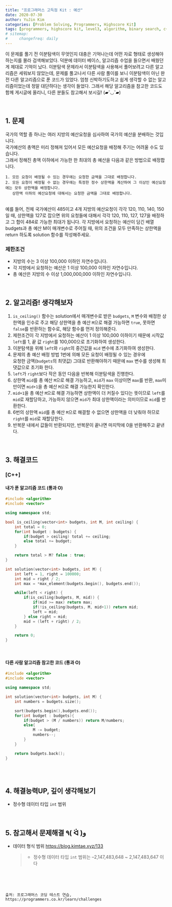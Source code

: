 ```yaml
---
title: "프로그래머스 고득점 Kit : 예산"
date: 2020-07-30
author: YuJin Kim
categories: [Problem Solving, Programmers, Highscore Kit]
tags: [programmers, highscore kit, level3, algorithm, binary search, c++]
# sitemap:
#     changefreq: daily
---
```


이 문제를 풀기 전 이분탐색이 무엇인지 대충은 기억나는데 어떤 자료 형태로 생성해야하는지를 몰라 검색해보았다. 덕분에 데이터 베이스, 알고리즘 수업을 들으면서 배웠던게 제대로 기억이 났다. 이분탐색 문제라서 이분탐색을 사용해서 풀어보려고 다른 알고리즘은 세워보지 않았는데, 문제를 풀고나서 다른 사람 풀이를 보니 이분탐색이 아닌 완전 다른 알고리즘으로 푼 코드가 있었다. 엄청 신박하기도하고 쉽게 생각할 수 없는 알고리즘이었는데 정말 대단하다는 생각이 들었다. 그래서 해당 알고리즘을 참고한 코드도 함께 게시글에 올리니, 다른 분들도 참고해서 보시길! (▰˘◡˘▰)  
<br/>
<br/>

## 1. 문제

국가의 역할 중 하나는 여러 지방의 예산요청을 심사하여 국가의 예산을 분배하는 것입니다.  
국가예산의 총액은 미리 정해져 있어서 모든 예산요청을 배정해 주기는 어려울 수도 있습니다.  
그래서 정해진 총액 이하에서 가능한 한 최대의 총 예산을 다음과 같은 방법으로 배정합니다.

```
1. 모든 요청이 배정될 수 있는 경우에는 요청한 금액을 그대로 배정합니다.
2. 모든 요청이 배정될 수 없는 경우에는 특정한 정수 상한액을 계산하여 그 이상인 예산요청에는 모두 상한액을 배정합니다.
   상한액 이하의 예산요청에 대해서는 요청한 금액을 그대로 배정합니다.
```

<br/>
예를 들어, 전체 국가예산이 485이고 4개 지방의 예산요청이 각각 120, 110, 140, 150일 때,  
상한액을 127로 잡으면 위의 요청들에 대해서 각각 120, 110, 127, 127을 배정하고 그 합이 484로 가능한 최대가 됩니다.  
각 지방에서 요청하는 예산이 담긴 배열 budgets과 총 예산 M이 매개변수로 주어질 때,  
위의 조건을 모두 만족하는 상한액을 return 하도록 solution 함수를 작성해주세요.

### 제한조건

- 지방의 수는 3 이상 100,000 이하인 자연수입니다.
- 각 지방에서 요청하는 예산은 1 이상 100,000 이하인 자연수입니다.
- 총 예산은 지방의 수 이상 1,000,000,000 이하인 자연수입니다.
  <br/><br/><br/>

## 2. 알고리즘! 생각해보자

1. `is_ceiling()` 함수는 solution에서 매개변수로 받은 `budgets`, `M` 변수와 배정한 상한액을 인수로 주고 해당 상한액을 총 예산 `M`으로 해결 가능하면 `true`, 못하면 `false`를 반환하는 함수로, 해당 함수를 먼저 정의해준다.
2. 제한조건이 각 지방에서 요청하는 예산이 1 이상 100,000 이하이기 때문에 시작값 `left`를 1, 끝 값 `right`를 100,000으로 초기화하여 생성한다.
3. 이분탐색을 위해 `left`와 `right`의 중간값을 `mid` 변수에 초기화하여 생성한다.
4. 문제의 총 예산 배정 방법 1번에 의해 모든 요청이 배정될 수 있는 경우에  
   요청한 금액(`budgets`의 최댓값) 그대로 반환해야하기 때문에 `max` 변수를 생성해 최댓값으로 초기화 한다.
5. `left`가 `right`보다 작은 동안 다음을 반복해 이분탐색을 진행한다.
6. 상한액 `mid`를 총 예산 `M`으로 해결 가능하고, `mid`가 `max` 이상이면 `max`를 반환, `max`미만이면 `mid+1`을 총 예산 `M`으로 해결 가능한지 확인한다.
7. `mid+1`을 총 예산 `M`으로 해결 가능하면 상한액이 더 커질수 있다는 뜻이므로 `left`를 `mid`로 재할당하고, 가능하지 않으면 `mid`가 최대 상한액이라는 의미이므로 `mid`를 반환한다.
8. 6번의 상한액 `mid`를 총 예산 `M`으로 해결할 수 없으면 상한액을 더 낮춰야 하므로 `right`를 `mid`로 재할당한다.
9. 반복문 내에서 값들이 반환되지만, 반복문이 끝나면 마지막에 0을 반환해주고 끝낸다.  
   <br/><br/>

## 3. 해결코드

### [C++]

#### 내가 푼 알고리즘 코드 (통과 O)

```c++
#include <algorithm>
#include <vector>

using namespace std;

bool is_ceiling(vector<int> budgets, int M, int ceiling) {
    int total = 0;
    for(int budget : budgets) {
        if(budget > ceiling) total += ceiling;
        else total += budget;
    }

    return total > M? false : true;
}

int solution(vector<int> budgets, int M) {
    int left = 1, right = 100000;
    int mid = right / 2;
    int max = *max_element(budgets.begin(), budgets.end());

    while(left < right) {
        if(is_ceiling(budgets, M, mid)) {
            if(mid >= max) return max;
            if(!is_ceiling(budgets, M, mid+1)) return mid;
            left = mid;
        } else right = mid;
        mid = (left + right) / 2;
    }

    return 0;
}
```

<br/>

#### 다른 사람 알고리즘 참고한 코드 (통과 O)

```c++
#include <algorithm>
#include <vector>

using namespace std;

int solution(vector<int> budgets, int M) {
    int numbers = budgets.size();

    sort(budgets.begin(),budgets.end());
    for(int budget : budgets){
        if(budget > (M / numbers)) return M/numbers;
        else{
            M -= budget;
            numbers--;
        }
    }

    return budgets.back();
}
```

<br/><br/>

## 4. 해결능력UP, 깊이 생각해보기

- 정수형 데이터 타입 `int` 범위
  <br/><br/><br/>

## 5. 참고해서 문제해결 ٩( ᐛ )و

- 데이터 형식 범위 <https://blog.kimtae.xyz/133>
  > - 정수형 데이터 타입 `int` 범위는 –2,147,483,648 ~ 2,147,483,647 이다

<br/><br/><br/>

```
출처: 프로그래머스 코딩 테스트 연습, https://programmers.co.kr/learn/challenges
```
